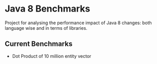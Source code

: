 Java 8 Benchmarks
=================

Project for analysing the performance impact of Java 8 changes: both language wise and in terms of libraries.

Current Benchmarks
------------------

* Dot Product of 10 million entity vector

